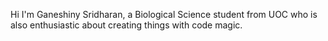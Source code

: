 Hi I'm Ganeshiny Sridharan, a Biological Science student from UOC who is also enthusiastic about creating things with code magic.

<!---
Ganeshiny/Ganeshiny is a ✨ special ✨ repository because its `README.md` (this file) appears on your GitHub profile.
You can click the Preview link to take a look at your changes.
--->
